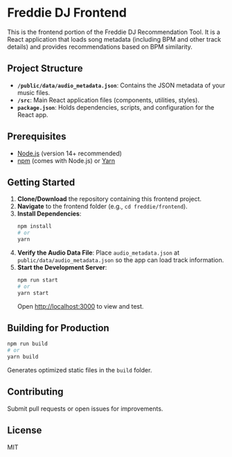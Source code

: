 # Freddie DJ Frontend

This is the frontend portion of the Freddie DJ Recommendation Tool. It is a React application that loads song metadata (including BPM and other track details) and provides recommendations based on BPM similarity.

## Project Structure

-   **`/public/data/audio_metadata.json`**: Contains the JSON metadata of your music files.
-   **`/src`**: Main React application files (components, utilities, styles).
-   **`package.json`**: Holds dependencies, scripts, and configuration for the React app.

## Prerequisites

-   [Node.js](https://nodejs.org/) (version 14+ recommended)
-   [npm](https://www.npmjs.com/) (comes with Node.js) or [Yarn](https://yarnpkg.com/)

## Getting Started

1. **Clone/Download** the repository containing this frontend project.
2. **Navigate** to the frontend folder (e.g., `cd freddie/frontend`).
3. **Install Dependencies**:
    ```sh
    npm install
    # or
    yarn
    ```
4. **Verify the Audio Data File**:
   Place `audio_metadata.json` at `public/data/audio_metadata.json` so the app can load track information.
5. **Start the Development Server**:
    ```sh
    npm run start
    # or
    yarn start
    ```
    Open [http://localhost:3000](http://localhost:3000) to view and test.

## Building for Production

```sh
npm run build
# or
yarn build
```

Generates optimized static files in the `build` folder.

## Contributing

Submit pull requests or open issues for improvements.

## License

MIT
